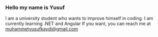 ### Hello my name is Yusuf
I am a university student who wants to improve himself in coding.
I am currently learning .NET and Angular
If you want, you can reach me at muhammetyusufkaydi@gmail.com
